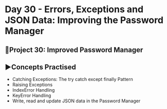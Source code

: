 # Day 30 - Errors, Exceptions and JSON Data: Improving the Password Manager

## 🔡Project 30: Improved Password Manager


## ▶️Concepts Practised
- Catching Exceptions: The try catch except finally Pattern
- Raising Exceptions
- IndexError Handling
- KeyError Handling
- Write, read and update JSON data in the Password Manager
